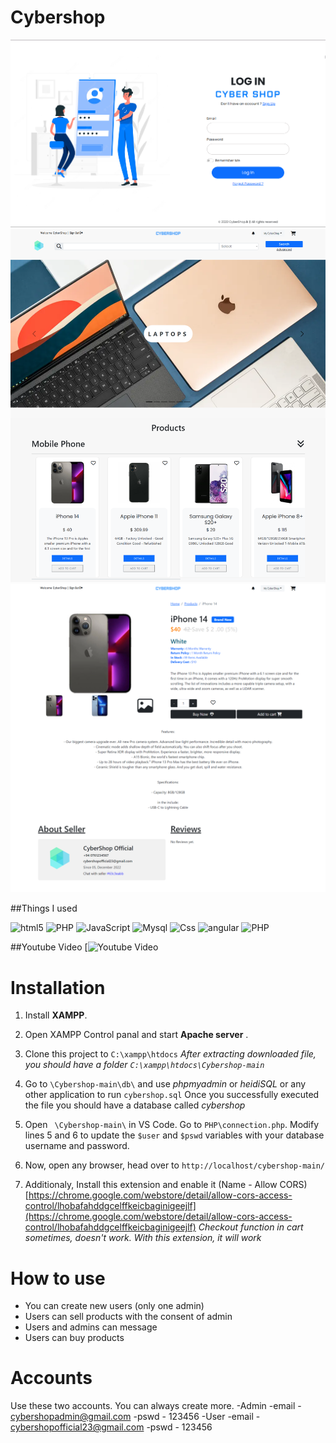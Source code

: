 # Cybershop
![](https://github.com/vulture89/Cybershop/blob/f0755fc2d74164cbbb1696d941b54acf66ddf114/examples/1.png)
![](https://github.com/vulture89/Cybershop/blob/f0755fc2d74164cbbb1696d941b54acf66ddf114/examples/2.png)
![](https://github.com/vulture89/Cybershop/blob/f0755fc2d74164cbbb1696d941b54acf66ddf114/examples/3.png)

##Things I used
<p>
  <img alt="html5" src="https://img.shields.io/badge/-HTML5-E34F26?style=flat-square&logo=html5&logoColor=white" />
  <img alt="PHP" src="https://img.shields.io/badge/-Bootstrap-7f10f4?style=flat-square&logo=Bootstrap&logoColor=white" />
  <img alt="JavaScript" src="https://img.shields.io/badge/JavaScript-323330?style=flat-square&logo=javascript&logoColor=F7DF1E" />
  <img alt="Mysql" src="https://img.shields.io/badge/MySQL-00000F?style=flat-square&logo=mysql&logoColor=white"/>
  <img alt="Css" src="https://img.shields.io/badge/CSS-239120?&style=flat-square&logo=css3&logoColor=white" />
  <img alt="angular" src="https://img.shields.io/badge/-Angular-DD0031?style=flat-square&logo=angular&logoColor=white" />
  <img alt="PHP" src="https://img.shields.io/badge/-PHP-4e598f?style=flat-square&logo=php&logoColor=white" />
</p>

##Youtube Video
[![Youtube Video]()

# Installation

1. Install **XAMPP**.

2. Open XAMPP Control panal and start **Apache server** .

3. Clone this project to `C:\xampp\htdocs` *After extracting downloaded file, you should have a folder  `C:\xampp\htdocs\Cybershop-main`*

4. Go to `\Cybershop-main\db\` and use *phpmyadmin* or *heidiSQL* or any other application to run  `cybershop.sql` Once you successfully executed the file you should have a database called *cybershop*

5. Open ` \Cybershop-main\`  in VS Code. Go to `PHP\connection.php`. Modify lines 5 and 6 to update the `$user` and `$pswd` variables with your database username and password.

6. Now, open any browser, head over to `http://localhost/cybershop-main/`

7. Additionaly, Install this extension and enable it (Name - Allow CORS)
   [https://chrome.google.com/webstore/detail/allow-cors-access-control/lhobafahddgcelffkeicbaginigeejlf](https://chrome.google.com/webstore/detail/allow-cors-access-control/lhobafahddgcelffkeicbaginigeejlf)
  *Checkout function in cart sometimes, doesn't work. With this extension, it will work*

# How to use

- You can create new users (only one admin)
- Users can sell products with the consent of admin
- Users and admins can message 
- Users can buy products

# Accounts
Use these two accounts. You can always create more.
-Admin 
   -email - cybershopadmin@gmail.com
   -pswd - 123456
-User 
   -email - cybershopofficial23@gmail.com
   -pswd - 123456

